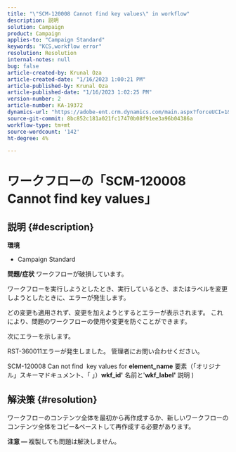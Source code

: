 ```yaml
---
title: "\"SCM-120008 Cannot find key values\" in workflow"
description: 説明
solution: Campaign
product: Campaign
applies-to: "Campaign Standard"
keywords: "KCS,workflow error"
resolution: Resolution
internal-notes: null
bug: false
article-created-by: Krunal Oza
article-created-date: "1/16/2023 1:00:21 PM"
article-published-by: Krunal Oza
article-published-date: "1/16/2023 1:02:25 PM"
version-number: 2
article-number: KA-19372
dynamics-url: "https://adobe-ent.crm.dynamics.com/main.aspx?forceUCI=1&pagetype=entityrecord&etn=knowledgearticle&id=0a5acbba-9d95-ed11-aad1-6045bd006793"
source-git-commit: 8bc852c181a021fc17470b08f91ee3a96b04386a
workflow-type: tm+mt
source-wordcount: '142'
ht-degree: 4%

---
```


# ワークフローの「SCM-120008 Cannot find key values」

## 説明 {#description}

<b>環境</b>
- Campaign Standard



<b>問題/症状</b>
ワークフローが破損しています。

ワークフローを実行しようとしたとき、実行しているとき、またはラベルを変更しようとしたときに、エラーが発生します。

どの変更も適用されず、変更を加えようとするとエラーが表示されます。 これにより、問題のワークフローの使用や変更を防ぐことができます。



次にエラーを示します。

RST-360011エラーが発生しました。 管理者にお問い合わせください。

SCM-120008 Can not find &#x200B; key values &#x200B; for <b>element_name</b> 要素（「オリジナル」スキーマドキュメント、「 」）<b>wkf_id&#39;</b> 名前と&#39;<b>wkf_label&#39;</b> 説明 )


## 解決策 {#resolution}


ワークフローのコンテンツ全体を最初から再作成するか、新しいワークフローのコンテンツ全体をコピー&amp;ペーストして再作成する必要があります。

<b>注意 — </b>複製しても問題は解決しません。
